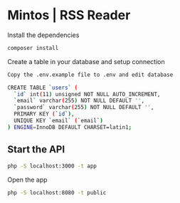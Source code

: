 # Mintos | RSS Reader

Install the dependencies
```bash
composer install
```

Create a table in your database and setup connection
```bash
Copy the .env.example file to .env and edit database
```
```bash
CREATE TABLE `users` (
  `id` int(11) unsigned NOT NULL AUTO_INCREMENT,
  `email` varchar(255) NOT NULL DEFAULT '',
  `password` varchar(255) NOT NULL DEFAULT '',
  PRIMARY KEY (`id`),
  UNIQUE KEY `email` (`email`)
) ENGINE=InnoDB DEFAULT CHARSET=latin1;
```

## Start the API
```bash
php -S localhost:3000 -t app
```

Open the app
```bash
php -S localhost:8080 -t public
```
